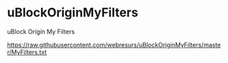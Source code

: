 # uBlockOriginMyFilters
uBlock Origin My Filters

https://raw.githubusercontent.com/webresurs/uBlockOriginMyFilters/master/MyFilters.txt
